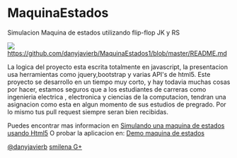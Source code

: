 MaquinaEstados
===============

Simulacion Maquina de estados utilizando flip-flop JK y RS


<img src="https://raw.github.com/danyjavierb/MaquinaEstados1/master/pantallazo.png?raw=true" />https://github.com/danyjavierb/MaquinaEstados1/blob/master/README.md

La logica del proyecto esta escrita totalmente en javascript, la presentacion usa herramientas como jquery,bootstrap y varias API's de html5.
Este proyecto se desarrollo en un tiempo muy corto, y hay todavia muchas cosas por hacer, estamos seguros que a los estudiantes de 
carreras como ingenieria electrica , electronica y ciencias de la computacion, tendran una asignacion como esta en algun momento de sus estudios de pregrado.
Por lo mismo tus pull request siempre seran bien recibidas.

Puedes encontrar mas informacion en <a href="http://www.danybau.com/2012/11/04/maquina-estados-html5-javascript">Simulando una maquina de estados usando Html5</a>
O probar la aplicacion en: <a href="http://www.danybau.com/demos/maquinaestados">Demo maquina de estados</a>


<a href="https://twitter.com/danyjavierb">@danyjavierb</a>
<a href="https://plus.google.com/u/0/115838028678384365674/posts">smilena G+</a>
